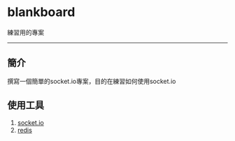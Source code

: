 # blankboard

練習用的專案

***

## 簡介

撰寫一個簡單的socket.io專案，目的在練習如何使用socket.io

## 使用工具

1. [socket.io](http://socket.io/)
2. [redis](http://redis.io/)
